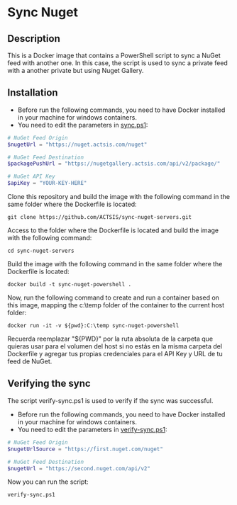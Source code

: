 # Sync Nuget

## Description

This is a Docker image that contains a PowerShell script to sync a NuGet feed with another one. In this case, the script is used to sync a private feed with a another private but using Nuget Gallery.

## Installation

- Before run the following commands, you need to have Docker installed in your machine for windows containers.
- You need to edit the parameters in [sync.ps1](sync.ps1):

```ps1
# NuGet Feed Origin
$nugetUrl = "https://nuget.actsis.com/nuget"

# NuGet Feed Destination
$packagePushUrl = "https://nugetgallery.actsis.com/api/v2/package/"

# NuGet API Key
$apiKey = "YOUR-KEY-HERE"
```

Clone this repository and build the image with the following command in the same folder where the Dockerfile is located:

```cli
git clone https://github.com/ACTSIS/sync-nuget-servers.git
```

Access to the folder where the Dockerfile is located and build the image with the following command:

```cli
cd sync-nuget-servers
```

Build the image with the following command in the same folder where the Dockerfile is located:

```cli
docker build -t sync-nuget-powershell .
```

Now, run the following command to create and run a container based on this image, mapping the c:\temp folder of the container to the current host folder:

```cli
docker run -it -v ${pwd}:C:\temp sync-nuget-powershell
```

Recuerda reemplazar "${PWD}" por la ruta absoluta de la carpeta que quieras usar para el volumen del host si no estás en la misma carpeta del Dockerfile y agregar tus propias credenciales para el API Key y URL de tu feed de NuGet.

## Verifying the sync

The script verify-sync.ps1 is used to verify if the sync was successful.

- Before run the following commands, you need to have Docker installed in your machine for windows containers.
- You need to edit the parameters in [verify-sync.ps1](verify-sync.ps1):

```ps1
# NuGet Feed Origin
$nugetUrlSource = "https://first.nuget.com/nuget"

# NuGet Feed Destination
$nugetUrl = "https://second.nuget.com/api/v2"
```

Now you can run the script:

```cli
verify-sync.ps1
```
